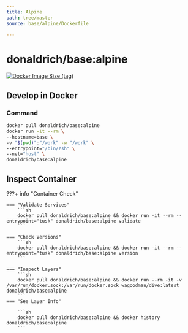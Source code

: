 ```yaml
---
title: Alpine
path: tree/master
source: base/alpine/Dockerfile

---
```


# donaldrich/base:alpine

[![Docker Image Size (tag)](https://img.shields.io/docker/image-size/donaldrich/base/alpine?color=blue&label=size&logo=docker&style=flat-square)](https://hub.docker.com/r/donaldrich/base/alpine)

## Develop in Docker

### Command

```sh
docker pull donaldrich/base:alpine
docker run -it --rm \
--hostname=base \
-v "$(pwd)":"/work" -w "/work" \
--entrypoint="/bin/zsh" \
--net="host" \
donaldrich/base:alpine
```

## Inspect Container

???+ info "Container Check"

    === "Validate Services"
        ```sh
        docker pull donaldrich/base:alpine && docker run -it --rm --entrypoint="tusk" donaldrich/base:alpine validate
        ```

    === "Check Versions"
        ```sh
        docker pull donaldrich/base:alpine && docker run -it --rm --entrypoint="tusk" donaldrich/base:alpine version
        ```

    === "Inspect Layers"
        ```sh
        docker pull donaldrich/base:alpine && docker run --rm -it -v /var/run/docker.sock:/var/run/docker.sock wagoodman/dive:latest donaldrich/base:alpine
        ```
    === "See Layer Info"

        ```sh
        docker pull donaldrich/base:alpine && docker history donaldrich/base:alpine
        ```
